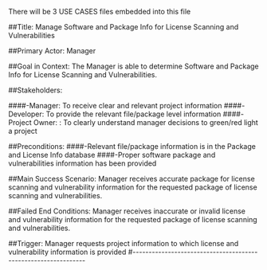 There will be 3 USE CASES files embedded into this file

##Title: Manage Software and Package Info for License Scanning and Vulnerabilities

##Primary Actor: Manager

##Goal in Context: The Manager is able to determine Software and Package Info for License Scanning and Vulnerabilities.

##Stakeholders:

####-Manager: To receive clear and relevant project information
####-Developer: To provide the relevant file/package level information
####-Project Owner: : To clearly understand manager decisions to green/red light a project

##Preconditions:
####-Relevant file/package information is in the Package and License Info database
####-Proper software package and vulnerabilities information has been provided

##Main Success Scenario: Manager receives accurate package for license scanning and vulnerability information for the requested package of license scanning and vulnerabilities. 

##Failed End Conditions: Manager receives inaccurate or invalid license and vulnerability information for the requested package of license scanning and vulnerabilities.

##Trigger: Manager requests project information to which license and vulnerability information is provided
#---------------------------------------------------------------








